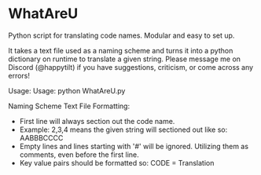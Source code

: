 # WhatAreU
Python script for translating code names. Modular and easy to set up.

It takes a text file used as a naming scheme and turns it into a python dictionary on runtime to translate a given string.
Please message me on Discord (@happytilt) if you have suggestions, criticism, or come across any errors!

Usage: Usage: python WhatAreU.py <scheme-file-path> <string>


Naming Scheme Text File Formatting:
- First line will always section out the code name.
- Example:  2,3,4 means the given string will sectioned out like so: AABBBCCCC
- Empty lines and lines starting with '#' will be ignored. Utilizing them as comments, even before the first line.
- Key value pairs should be formatted so: CODE = Translation
